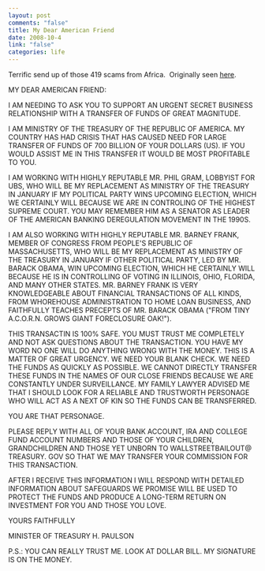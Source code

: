```yaml
--- 
layout: post
comments: "false"
title: My Dear American Friend
date: 2008-10-4
link: "false"
categories: life
---
```

Terrific send up of those 419 scams from Africa.  Originally seen <a title="Making its way around the Internet" href="http://www.redstate.com/diaries/redstate/2008/oct/01/making-its-way-around-the-internets/">here</a>.

MY DEAR AMERICAN FRIEND:

I AM NEEDING TO ASK YOU TO SUPPORT AN URGENT SECRET BUSINESS RELATIONSHIP WITH A TRANSFER OF FUNDS OF GREAT MAGNITUDE.

I AM MINISTRY OF THE TREASURY OF THE REPUBLIC OF AMERICA. MY COUNTRY HAS HAD CRISIS THAT HAS CAUSED NEED FOR LARGE TRANSFER OF FUNDS OF 700 BILLION OF YOUR DOLLARS (US). IF YOU WOULD ASSIST ME IN THIS TRANSFER IT WOULD BE MOST PROFITABLE TO YOU.

I AM WORKING WITH HIGHLY REPUTABLE MR. PHIL GRAM, LOBBYIST FOR UBS, WHO WILL BE MY REPLACEMENT AS MINISTRY OF THE TREASURY IN JANUARY IF MY POLITICAL PARTY WINS UPCOMING ELECTION, WHICH WE CERTAINLY WILL BECAUSE WE ARE IN CONTROLING OF THE HIGHEST SUPREME COURT. YOU MAY REMEMBER HIM AS A SENATOR AS LEADER OF THE AMERICAN BANKING DEREGULATION MOVEMENT IN THE 1990S.

I AM ALSO WORKING WITH HIGHLY REPUTABLE MR. BARNEY FRANK, MEMBER OF CONGRESS FROM PEOPLE'S REPUBLIC OF MASSACHUSETTS, WHO WILL BE MY REPLACEMENT AS MINISTRY OF THE TREASURY IN JANUARY IF OTHER POLITICAL PARTY, LED BY MR. BARACK OBAMA, WIN UPCOMING ELECTION, WHICH HE CERTAINLY WILL BECAUSE HE IS IN CONTROLLING OF VOTING IN ILLINOIS, OHIO, FLORIDA, AND MANY OTHER STATES. MR. BARNEY FRANK IS VERY KNOWLEDGEABLE ABOUT FINANCIAL TRANSACTIONS OF ALL KINDS, FROM WHOREHOUSE ADMINISTRATION TO HOME LOAN BUSINESS, AND FAITHFULLY TEACHES PRECEPTS OF MR. BARACK OBAMA ("FROM TINY A.C.O.R.N. GROWS GIANT FORECLOSURE OAK!").

THIS TRANSACTIN IS 100% SAFE. YOU MUST TRUST ME COMPLETELY AND NOT ASK QUESTIONS ABOUT THE TRANSACTION. YOU HAVE MY WORD NO ONE WILL DO ANYTHING WRONG WITH THE MONEY. THIS IS A MATTER OF GREAT URGENCY. WE NEED YOUR BLANK CHECK. WE NEED THE FUNDS AS QUICKLY AS POSSIBLE. WE CANNOT DIRECTLY TRANSFER THESE FUNDS IN THE NAMES OF OUR CLOSE FRIENDS BECAUSE WE ARE CONSTANTLY UNDER SURVEILLANCE. MY FAMILY LAWYER ADVISED ME THAT I SHOULD LOOK FOR A RELIABLE AND TRUSTWORTH PERSONAGE WHO WILL ACT AS A NEXT OF KIN SO THE FUNDS CAN BE TRANSFERRED.

YOU ARE THAT PERSONAGE.

PLEASE REPLY WITH ALL OF YOUR BANK ACCOUNT, IRA AND COLLEGE FUND ACCOUNT NUMBERS AND THOSE OF YOUR CHILDREN, GRANDCHILDREN AND THOSE YET UNBORN TO WALLSTREETBAILOUT@ TREASURY. GOV SO THAT WE MAY TRANSFER YOUR COMMISSION FOR THIS TRANSACTION.

AFTER I RECEIVE THIS INFORMATION I WILL RESPOND WITH DETAILED INFORMATION ABOUT SAFEGUARDS WE PROMISE WILL BE USED TO PROTECT THE FUNDS AND PRODUCE A LONG-TERM RETURN ON INVESTMENT FOR YOU AND THOSE YOU LOVE.

YOURS FAITHFULLY

MINISTER OF TREASURY H. PAULSON

P.S.: YOU CAN REALLY TRUST ME. LOOK AT DOLLAR BILL. MY SIGNATURE IS ON THE MONEY.
